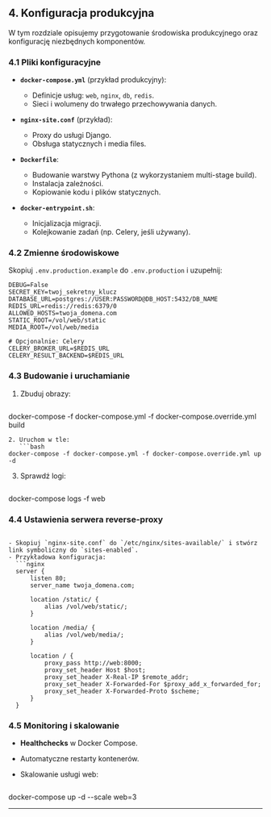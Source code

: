 ## 4. Konfiguracja produkcyjna

W tym rozdziale opisujemy przygotowanie środowiska produkcyjnego oraz konfigurację niezbędnych komponentów.

### 4.1 Pliki konfiguracyjne

* **`docker-compose.yml`** (przykład produkcyjny):

  * Definicje usług: `web`, `nginx`, `db`, `redis`.
  * Sieci i wolumeny do trwałego przechowywania danych.
* **`nginx-site.conf`** (przykład):

  * Proxy do usługi Django.
  * Obsługa statycznych i media files.
* **`Dockerfile`**:

  * Budowanie warstwy Pythona (z wykorzystaniem multi-stage build).
  * Instalacja zależności.
  * Kopiowanie kodu i plików statycznych.
* **`docker-entrypoint.sh`**:

  * Inicjalizacja migracji.
  * Kolejkowanie zadań (np. Celery, jeśli używany).

### 4.2 Zmienne środowiskowe

Skopiuj `.env.production.example` do `.env.production` i uzupełnij:

```dotenv
DEBUG=False
SECRET_KEY=twoj_sekretny_klucz
DATABASE_URL=postgres://USER:PASSWORD@DB_HOST:5432/DB_NAME
REDIS_URL=redis://redis:6379/0
ALLOWED_HOSTS=twoja_domena.com
STATIC_ROOT=/vol/web/static
MEDIA_ROOT=/vol/web/media

# Opcjonalnie: Celery
CELERY_BROKER_URL=$REDIS_URL
CELERY_RESULT_BACKEND=$REDIS_URL
```

### 4.3 Budowanie i uruchamianie

1. Zbuduj obrazy:

   ```bash
   ```

docker-compose -f docker-compose.yml -f docker-compose.override.yml build

````
2. Uruchom w tle:
   ```bash
docker-compose -f docker-compose.yml -f docker-compose.override.yml up -d
````

3. Sprawdź logi:

   ```bash
   ```

docker-compose logs -f web

### 4.4 Ustawienia serwera reverse-proxy
````

- Skopiuj `nginx-site.conf` do `/etc/nginx/sites-available/` i stwórz link symboliczny do `sites-enabled`.
- Przykładowa konfiguracja:
  ```nginx
  server {
      listen 80;
      server_name twoja_domena.com;

      location /static/ {
          alias /vol/web/static/;
      }

      location /media/ {
          alias /vol/web/media/;
      }

      location / {
          proxy_pass http://web:8000;
          proxy_set_header Host $host;
          proxy_set_header X-Real-IP $remote_addr;
          proxy_set_header X-Forwarded-For $proxy_add_x_forwarded_for;
          proxy_set_header X-Forwarded-Proto $scheme;
      }
  }
````

### 4.5 Monitoring i skalowanie

* **Healthchecks** w Docker Compose.
* Automatyczne restarty kontenerów.
* Skalowanie usługi web:

  ```bash
  ```

docker-compose up -d --scale web=3

---
